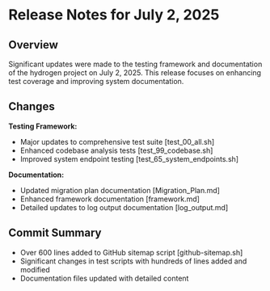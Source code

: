 # Release Notes for July 2, 2025

## Overview

Significant updates were made to the testing framework and documentation of the hydrogen project on July 2, 2025. This release focuses on enhancing test coverage and improving system documentation.

## Changes

**Testing Framework:**

- Major updates to comprehensive test suite [test_00_all.sh]
- Enhanced codebase analysis tests [test_99_codebase.sh]
- Improved system endpoint testing [test_65_system_endpoints.sh]

**Documentation:**

- Updated migration plan documentation [Migration_Plan.md]
- Enhanced framework documentation [framework.md]
- Detailed updates to log output documentation [log_output.md]

## Commit Summary

- Over 600 lines added to GitHub sitemap script [github-sitemap.sh]
- Significant changes in test scripts with hundreds of lines added and modified
- Documentation files updated with detailed content
